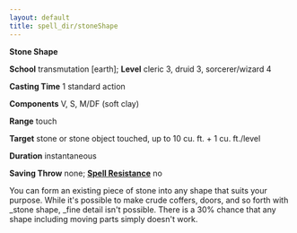 ```yaml
---
layout: default
title: spell_dir/stoneShape
---
```

 **Stone Shape**

**School** transmutation [earth]; **Level** cleric 3, druid 3, sorcerer/wizard 4

**Casting Time** 1 standard action

**Components** V, S, M/DF (soft clay)

**Range** touch

**Target** stone or stone object touched, up to 10 cu. ft. + 1 cu. ft./level

**Duration** instantaneous

**Saving Throw** none; **[Spell Resistance](../glossary#_spell-resistance)** no

You can form an existing piece of stone into any shape that suits your purpose. While it's possible to make crude coffers, doors, and so forth with _stone shape, _fine detail isn't possible. There is a 30% chance that any shape including moving parts simply doesn't work.

